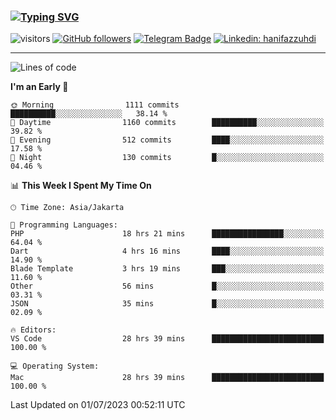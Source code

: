 ### [![Typing SVG](https://readme-typing-svg.herokuapp.com?font=lato&size=22&lines=Hi+There+👋)](https://git.io/typing-svg) 

![visitors](https://visitor-badge.glitch.me/badge?page_id=hanifazzuhdi.hanifazzuhdi)
[![GitHub followers](https://img.shields.io/github/followers/hanifazzuhdi?label=Follow&style=social)](https://github.com/hanifazzuhdi/?tab=follow) 
[![Telegram Badge](https://img.shields.io/badge/-hanif0198-blue?style=social&logo=telegram&link=https://www.t.me/hanif0198/)](https://www.t.me/hanif0198/) 
[![Linkedin: hanifazzuhdi](https://img.shields.io/badge/-hanifazzuhdi-blue?style=flat-square&logo=Linkedin&logoColor=white&link=https://www.linkedin.com/in/hanif-az-zuhdi-69688019b/)](https://www.linkedin.com/in/hanif-az-zuhdi-69688019b/) 

<hr/>

<!--START_SECTION:waka-->
![Lines of code](https://img.shields.io/badge/From%20Hello%20World%20I%27ve%20Written-22.7%20million%20lines%20of%20code-blue)

**I'm an Early 🐤** 

```text
🌞 Morning                1111 commits        ██████████░░░░░░░░░░░░░░░   38.14 % 
🌆 Daytime                1160 commits        ██████████░░░░░░░░░░░░░░░   39.82 % 
🌃 Evening                512 commits         ████░░░░░░░░░░░░░░░░░░░░░   17.58 % 
🌙 Night                  130 commits         █░░░░░░░░░░░░░░░░░░░░░░░░   04.46 % 
```


📊 **This Week I Spent My Time On** 

```text
🕑︎ Time Zone: Asia/Jakarta

💬 Programming Languages: 
PHP                      18 hrs 21 mins      ████████████████░░░░░░░░░   64.04 % 
Dart                     4 hrs 16 mins       ████░░░░░░░░░░░░░░░░░░░░░   14.90 % 
Blade Template           3 hrs 19 mins       ███░░░░░░░░░░░░░░░░░░░░░░   11.60 % 
Other                    56 mins             █░░░░░░░░░░░░░░░░░░░░░░░░   03.31 % 
JSON                     35 mins             █░░░░░░░░░░░░░░░░░░░░░░░░   02.09 % 

🔥 Editors: 
VS Code                  28 hrs 39 mins      █████████████████████████   100.00 % 

💻 Operating System: 
Mac                      28 hrs 39 mins      █████████████████████████   100.00 % 
```


 Last Updated on 01/07/2023 00:52:11 UTC
<!--END_SECTION:waka-->
